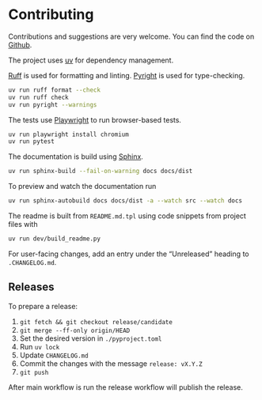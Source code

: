 # Contributing

Contributions and suggestions are very welcome. You can find the code on
[Github](https://github.com/geigerzaehler/oidc-provider-mock).

The project uses [uv](https://docs.astral.sh/uv/getting-started/installation/) for dependency management.

[Ruff](https://docs.astral.sh/ruff/) is used for formatting and linting.
[Pyright](https://microsoft.github.io/pyright/) is used for type-checking.

```bash
uv run ruff format --check
uv run ruff check
uv run pyright --warnings
```

The tests use [Playwright](https://playwright.dev/) to run browser-based tests.

```bash
uv run playwright install chromium
uv run pytest
```

The documentation is build using [Sphinx](https://www.sphinx-doc.org).

```bash
uv run sphinx-build --fail-on-warning docs docs/dist
```

To preview and watch the documentation run

```bash
uv run sphinx-autobuild docs docs/dist -a --watch src --watch docs
```

The readme is built from `README.md.tpl` using code snippets from project files
with

```bash
uv run dev/build_readme.py
```

For user-facing changes, add an entry under the “Unreleased” heading to
`.CHANGELOG.md`.

## Releases

To prepare a release:

1. `git fetch && git checkout release/candidate`
1. `git merge --ff-only origin/HEAD`
1. Set the desired version in `./pyproject.toml`
1. Run `uv lock`
1. Update `CHANGELOG.md`
1. Commit the changes with the message `release: vX.Y.Z`
1. `git push`

After main workflow is run the release workflow will publish the release.
